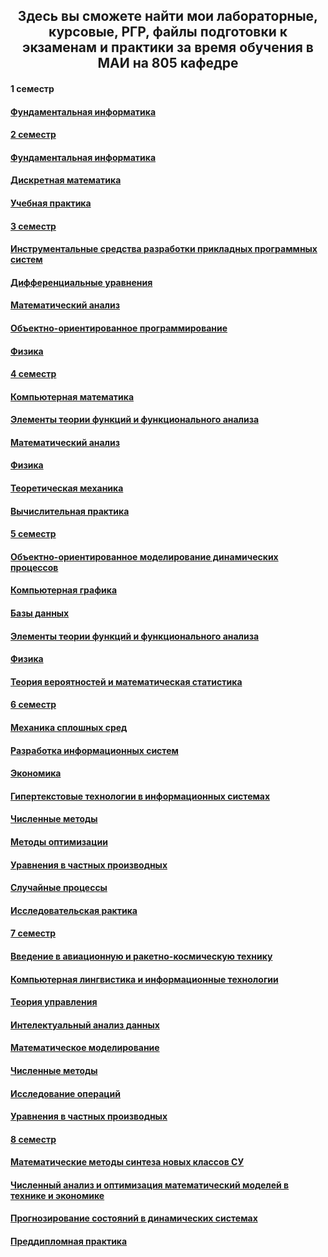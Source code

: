 <h2 align="center">Здесь вы сможете найти мои лабораторные, курсовые, РГР, файлы подготовки к экзаменам и практики за время обучения в МАИ на 805 кафедре
<h4>1 семестр
<h4><a href="https://github.com/kut666/MAI_study/tree/main/term1/fundamental%20computer%20science">Фундаментальная информатика
<h4>2 семестр
<h4><a href="https://github.com/kut666/MAI_study/tree/main/term2/fundamental%20computer%20science">Фундаментальная информатика
<h4><a href="https://github.com/kut666/MAI_study/tree/main/term2/discrete%20mathematics">Дискретная математика
<h4><a href="https://github.com/kut666/MAI_study/tree/main/term2/practice">Учебная практика
<h4>3 семестр
<h4><a href="https://github.com/kut666/MAI_study/tree/main/term3/ISRPPS">Инструментальные средства разработки прикладных программных систем
<h4><a href="https://github.com/kut666/MAI_study/tree/main/term3/differential%20equations">Дифференциальные уравнения
<h4><a href="https://github.com/kut666/MAI_study/tree/main/term3/mathematical%20analysis">Математический анализ
<h4><a href="https://github.com/kut666/MAI_study/tree/main/term3/object-oriented%20programming">Объектно-ориентированное программирование
<h4><a href="https://github.com/kut666/MAI_study/tree/main/term3/physics">Физика
<h4>4 семестр
<h4><a href="https://github.com/kut666/MAI_study/tree/main/term4/computer%20mathematics">Компьютерная математика
<h4><a href="https://github.com/kut666/MAI_study/tree/main/term4/functional%20analysis">Элементы теории функций и функционального анализа
<h4><a href="https://github.com/kut666/MAI_study/tree/main/term4/mathematical%20analysis">Математический анализ
<h4><a href="https://github.com/kut666/MAI_study/tree/main/term4/physics">Физика
<h4><a href="https://github.com/kut666/MAI_study/tree/main/term4/theoretical%20mechanics">Теоретическая механика
<h4><a href="https://github.com/kut666/MAI_study/tree/main/term4/practice">Вычислительная практика
<h4>5 семестр
<h4><a href="https://github.com/kut666/MAI_study/tree/main/term5/OOMDP">Объектно-ориентированное моделирование динамических процессов
<h4><a href="https://github.com/kut666/MAI_study/tree/main/term5/computer%20graphics">Компьютерная графика
<h4><a href="https://github.com/kut666/MAI_study/tree/main/term5/databases">Базы данных
<h4><a href="https://github.com/kut666/MAI_study/tree/main/term5/functional%20analysis">Элементы теории функций и функционального анализа
<h4><a href="https://github.com/kut666/MAI_study/tree/main/term5/physics">Физика
<h4><a href="https://github.com/kut666/MAI_study/tree/main/term5/probability%20theory%20and%20mathematical%20statistics">Теория вероятностей и математическая статистика
<h4>6 семестр
<h4><a href="https://github.com/kut666/MAI_study/tree/main/term6/continuum%20mechanics">Механика сплошных сред
<h4><a href="https://github.com/kut666/MAI_study/tree/main/term6/development%20of%20information%20systems">Разработка информационных систем
<h4><a href="https://github.com/kut666/MAI_study/tree/main/term6/economics">Экономика
<h4><a href="https://github.com/kut666/MAI_study/tree/main/term6/hypertext%20technologies">Гипертекстовые технологии в информационных системах
<h4><a href="https://github.com/kut666/MAI_study/tree/main/term6/numerical%20methods">Численные методы
<h4><a href="https://github.com/kut666/MAI_study/tree/main/term6/optimization%20methods">Методы оптимизации
<h4><a href="https://github.com/kut666/MAI_study/tree/main/term6/partial%20differential%20equations">Уравнения в частных производных
<h4><a href="https://github.com/kut666/MAI_study/tree/main/term6/random%20processes">Случайные процессы
<h4><a href="https://github.com/kut666/MAI_study/tree/main/term6/practice">Исследовательская рактика
<h4>7 семестр
<h4><a href="https://github.com/kut666/MAI_study/tree/main/term7/VARKT">Введение в авиационную и ракетно-космическую технику
<h4><a href="https://github.com/kut666/MAI_study/tree/main/term7/computational%20linguistics">	Компьютерная лингвистика и информационные технологии
<h4><a href="https://github.com/kut666/MAI_study/tree/main/term7/control%20theory">Теория управления
<h4><a href="https://github.com/kut666/MAI_study/tree/main/term7/data%20analysis">Интелектуальный анализ данных
<h4><a href="https://github.com/kut666/MAI_study/tree/main/term7/mathematical%20modeling">Математическое моделирование
<h4><a href="https://github.com/kut666/MAI_study/tree/main/term7/numerical%20methods">Численные методы
<h4><a href="https://github.com/kut666/MAI_study/tree/main/term7/operations%20research">Исследование операций
<h4><a href="https://github.com/kut666/MAI_study/tree/main/term7/partial%20differential%20equations">Уравнения в частных производных
<h4>8 семестр
<h4><a href="https://github.com/kut666/MAI_study/tree/main/term8/MMSNKSU">Математические методы синтеза новых классов СУ
<h4><a href="https://github.com/kut666/MAI_study/tree/main/term8/excel">Численный анализ и оптимизация математический моделей в технике и экономике
<h4><a href="https://github.com/kut666/MAI_study/tree/main/term8/prediction%20of%20states%20in%20dynamic%20systems">Прогнозирование состояний в динамических системах
<h4><a href="https://github.com/kut666/MAI_study/tree/main/term8/practice">Преддипломная практика
